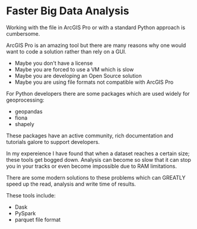 # Faster Big Data Analysis

Working with the file in ArcGIS Pro or with a standard Python approach is cumbersome.

ArcGIS Pro is an amazing tool but there are many reasons why one would want to code a solution rather than rely on a GUI.
- Maybe you don't have a license
- Maybe you are forced to use a VM which is slow
- Maybe you are developing an Open Source solution
- Maybe you are using file formats not compatible with ArcGIS Pro

For Python developers there are some packages which are used widely for geoprocessing:
- geopandas
- fiona
- shapely

These packages have an active community, rich documentation and tutorials galore to support developers. 

In my expereience I have found that when a dataset reaches a certain size; these tools get bogged down. 
Analysis can become so slow that it can stop you in your tracks or even become impossible due to RAM limitations.

There are some modern solutions to these problems which can GREATLY speed up the read, analysis and write time of results.

These tools include:
- Dask
- PySpark
- parquet file format